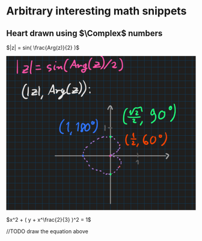 # Arbitrary interesting math snippets

## Heart drawn using $\Complex$ numbers

$|z| = sin( \frac{Arg(z)}{2} )$

![complex heart](math-complex-heart.png)

$x^2 + ( y + x^\frac{2}{3} )^2 = 1$

//TODO draw the equation above

